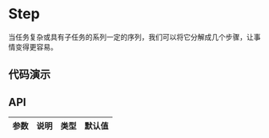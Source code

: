 # Step
当任务复杂或具有子任务的系列一定的序列，我们可以将它分解成几个步骤，让事情变得更容易。
## 代码演示
## API
|参数|说明|类型|默认值|
|:---|:-----|:----|:------|